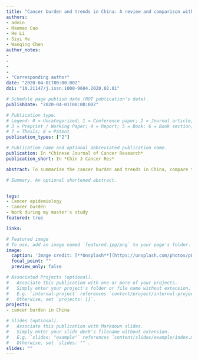```yaml
---
title: "Cancer burden and trends in China: A review and comparison with Japan and South Korea"
authors:
- admin
- Maomao Cao
- He Li
- Siyi He
- Wanqing Chen
author_notes:
- 
- 
- 
- 
- "Corresponding author"
date: "2020-04-01T00:00:00Z"
doi: "10.21147/j.issn.1000-9604.2020.02.01"

# Schedule page publish date (NOT publication's date).
publishDate: "2020-04-01T00:00:00Z"

# Publication type.
# Legend: 0 = Uncategorized; 1 = Conference paper; 2 = Journal article;
# 3 = Preprint / Working Paper; 4 = Report; 5 = Book; 6 = Book section;
# 7 = Thesis; 8 = Patent
publication_types: ["2"]

# Publication name and optional abbreviated publication name.
publication: In *Chinese Journal of Cancer Research*
publication_short: In *Chin J Cancer Res*

abstract: To summarize the cancer burden and trends in China, compare the differences among China, Japan, and South Korea and discuss possible causes of the disparities. Incidence and mortality data were extracted from the online cancer database including the GLOBOCAN 2018 and the Global Burden of Disease Study 2017. Trend analysis was conducted using the join-point analysis, and annual percent changes were calculated. Cancers resulted in approximately 62.9 million disability-adjusted life years (DALYs) in China in 2017. Lung cancer had the greatest contribution, followed by liver cancer, stomach cancer, and esophageal cancer. The trajectory of progress in the reduction of liver and stomach cancers was observed in China. However, China still faced a heavy burden of lung cancer and a growing burden of cancers related to westernized lifestyle such as colorectal cancer, while Japan and South Korea have achieved reductions in colorectal cancer and lung cancer, respectively. Besides, China had a lower age-standardized cancer incidence rate but higher cancer mortality and DALY rates than Japan and South Korea. China is in the cancer transition stage with a rising burden of colorectal, prostate, and breast cancers along with a heavy burden of lung and upper digestive tract cancers. Taking into consideration the effectiveness of screening and tobacco control in Japan and South Korea, improvement in the current tobacco control policy and cancer screening systems may contribute to cancer control in China

# Summary. An optional shortened abstract.


tags:
- Cancer epidemiology
- Cancer burden
- Work during my master's study 
featured: true

links:

# Featured image
# To use, add an image named `featured.jpg/png` to your page's folder. 
image:
  caption: 'Image credit: [**Unsplash**](https://unsplash.com/photos/pLCdAaMFLTE)'
  focal_point: ""
  preview_only: false

# Associated Projects (optional).
#   Associate this publication with one or more of your projects.
#   Simply enter your project's folder or file name without extension.
#   E.g. `internal-project` references `content/project/internal-project/index.md`.
#   Otherwise, set `projects: []`.
projects:
- cancer burden in China

# Slides (optional).
#   Associate this publication with Markdown slides.
#   Simply enter your slide deck's filename without extension.
#   E.g. `slides: "example"` references `content/slides/example/index.md`.
#   Otherwise, set `slides: ""`.
slides: ""
---
```

